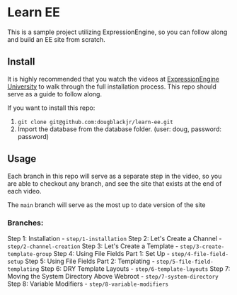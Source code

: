 # Learn EE

This is a sample project utilizing ExpressionEngine, so you can follow along and build an EE site from scratch.

## Install

It is highly recommended that you watch the videos at [ExpressionEngine University](https://u.expressionengine.com/) to walk through the full installation process. This repo should serve as a guide to follow along.

If you want to install this repo:
1. `git clone git@github.com:dougblackjr/learn-ee.git`
2. Import the database from the database folder. (user: doug, password: password)

## Usage

Each branch in this repo will serve as a separate step in the video, so you are able to checkout any branch, and see the site that exists at the end of each video.

The `main` branch will serve as the most up to date version of the site

### Branches:
Step 1: Installation - `step/1-installation`
Step 2: Let's Create a Channel - `step/2-channel-creation`
Step 3: Let's Create a Template - `step/3-create-template-group`
Step 4: Using File Fields Part 1: Set Up - `step/4-file-field-setup`
Step 5: Using File Fields Part 2: Templating - `step/5-file-field-templating`
Step 6: DRY Template Layouts - `step/6-template-layouts`
Step 7: Moving the System Directory Above Webroot - `step/7-system-directory`
Step 8: Variable Modifiers - `step/8-variable-modifiers`